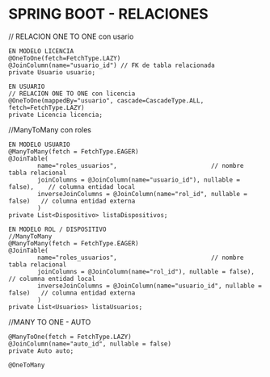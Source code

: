 # SPRING BOOT - RELACIONES

// RELACION ONE TO ONE con usario

    EN MODELO LICENCIA
	@OneToOne(fetch=FetchType.LAZY)
	@JoinColumn(name="usuario_id") // FK de tabla relacionada
	private Usuario usuario;

    EN USUARIO
    // RELACION ONE TO ONE con licencia
	@OneToOne(mappedBy="usuario", cascade=CascadeType.ALL, fetch=FetchType.LAZY)
	private Licencia licencia;


//ManyToMany con roles

    EN MODELO USUARIO
	@ManyToMany(fetch = FetchType.EAGER)
	@JoinTable(
			name="roles_usuarios",							// nombre tabla relacional
			joinColumns = @JoinColumn(name="usuario_id"), nullable = false),	// columna entidad local
			inverseJoinColumns = @JoinColumn(name="rol_id", nullable = false)	// columna entidad externa
			)
	private List<Dispositivo> listaDispositivos;

    EN MODELO ROL / DISPOSITIVO
    //ManyToMany
    @ManyToMany(fetch = FetchType.EAGER)
	@JoinTable(
			name="roles_usuarios",							// nombre tabla relacional
			joinColumns = @JoinColumn(name="rol_id"), nullable = false),	// columna entidad local
			inverseJoinColumns = @JoinColumn(name="usuario_id", nullable = false)	// columna entidad externa
			)
	private List<Usuarios> listaUsuarios;



//MANY TO ONE - AUTO

	@ManyToOne(fetch = FetchType.LAZY)
	@JoinColumn(name="auto_id", nullable = false)
	private Auto auto;

    @OneToMany